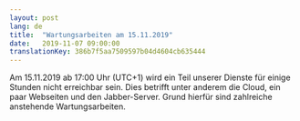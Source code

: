 ```yaml
---
layout: post
lang: de
title:  "Wartungsarbeiten am 15.11.2019"
date:   2019-11-07 09:00:00
translationKey: 386b7f5aa7509597b04d4604cb635444
---
```


Am 15.11.2019 ab 17:00 Uhr (UTC+1) wird ein Teil unserer Dienste für einige Stunden nicht erreichbar sein. Dies betrifft unter anderem die Cloud, ein paar Webseiten und den Jabber-Server. Grund hierfür sind zahlreiche anstehende Wartungsarbeiten.
